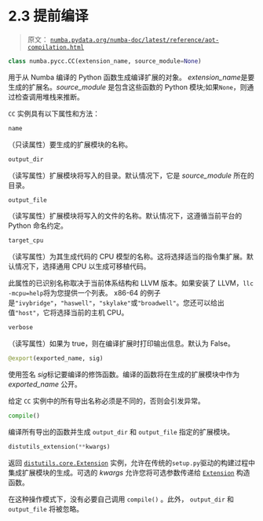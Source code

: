 # 2.3 提前编译

> 原文： [`numba.pydata.org/numba-doc/latest/reference/aot-compilation.html`](http://numba.pydata.org/numba-doc/latest/reference/aot-compilation.html)

```py
class numba.pycc.CC(extension_name, source_module=None)
```

用于从 Numba 编译的 Python 函数生成编译扩展的对象。 *extension_name*是要生成的扩展名。*source_module* 是包含这些函数的 Python 模块;如果`None`，则通过检查调用堆栈来推断。

`CC` 实例具有以下属性和方法：

```py
name
```

（只读属性）要生成的扩展模块的名称。

```py
output_dir
```

（读写属性）扩展模块将写入的目录。默认情况下，它是 *source_module* 所在的目录。

```py
output_file
```

（读写属性）扩展模块将写入的文件的名称。默认情况下，这遵循当前平台的 Python 命名约定。

```py
target_cpu
```

（读写属性）为其生成代码的 CPU 模型的名称。这将选择适当的指令集扩展。默认情况下，选择通用 CPU 以生成可移植代码。

此属性的已识别名称取决于当前体系结构和 LLVM 版本。如果安装了 LLVM，`llc -mcpu=help`将为您提供一个列表。 x86-64 的例子是`"ivybridge"`，`"haswell"`，`"skylake"`或`"broadwell"`。您还可以给出值`"host"`，它将选择当前的主机 CPU。

```py
verbose
```

（读写属性）如果为 true，则在编译扩展时打印输出信息。默认为 False。

```py
@export(exported_name, sig)
```

使用签名 *sig*标记要编译的修饰函数。编译的函数将在生成的扩展模块中作为*exported_name* 公开。

给定 `CC` 实例中的所有导出名称必须是不同的，否则会引发异常。

```py
compile()
```

编译所有导出的函数并生成 `output_dir` 和 `output_file` 指定的扩展模块。

```py
distutils_extension(**kwargs)
```

返回 [`distutils.core.Extension`](https://docs.python.org/3/distutils/apiref.html#distutils.core.Extension "(in Python v3.7)") 实例，允许在传统的`setup.py`驱动的构建过程中集成扩展模块的生成。可选的 *kwargs* 允许您将可选参数传递给 [`Extension`](https://docs.python.org/3/distutils/apiref.html#distutils.core.Extension "(in Python v3.7)") 构造函数。

在这种操作模式下，没有必要自己调用 `compile()` 。此外， `output_dir` 和 `output_file` 将被忽略。